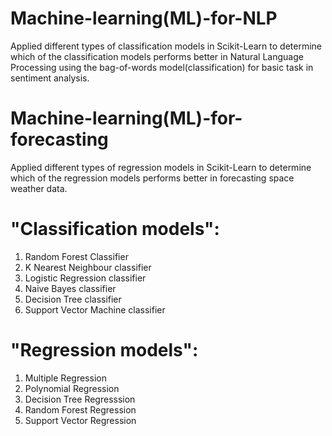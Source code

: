 # Machine-learning(ML)-for-NLP
Applied different types of classification models in Scikit-Learn to determine 
which of the classification models performs better in Natural Language Processing
using the bag-of-words model(classification) for basic task in sentiment analysis.

# Machine-learning(ML)-for-forecasting
Applied different types of regression models in Scikit-Learn to determine 
which of the regression models performs better in forecasting space weather data.

# "Classification models":
1. Random Forest Classifier
2. K Nearest Neighbour classifier
3. Logistic Regression classifier
4. Naive Bayes classifier
5. Decision Tree classifier
6. Support Vector Machine classifier

# "Regression models":
1. Multiple Regression
2. Polynomial Regression
3. Decision Tree Regresssion
4. Random Forest Regression
5. Support Vector Regression
